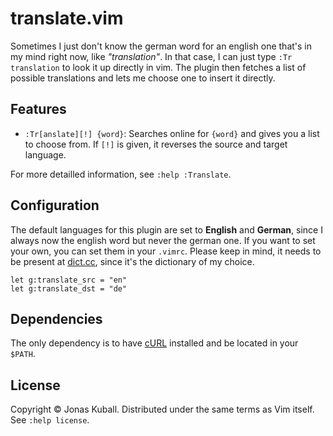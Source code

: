 # translate.vim

Sometimes I just don't know the german word for an english one that's in my mind right now, like *"translation"*. In that case, I can just type `:Tr translation` to look it up directly in vim. The plugin then fetches a list of possible translations and lets me choose one to insert it directly.

## Features

* `:Tr[anslate][!] {word}`: Searches online for `{word}` and gives you a list to choose from. If `[!]` is given, it reverses the source and target language.

For more detailled information, see `:help :Translate`.

## Configuration

The default languages for this plugin are set to **English** and **German**, since I always now the english word but never the german one. If you want to set your own, you can set them in your `.vimrc`. Please keep in mind, it needs to be present at [dict.cc](https://dict.cc/), since it's the dictionary of my choice.

```vimscript
let g:translate_src = "en"
let g:translate_dst = "de"
```

## Dependencies

The only dependency is to have [cURL](http://curl.haxx.se) installed and be located in your `$PATH`.

## License

Copyright © Jonas Kuball.  Distributed under the same terms as Vim itself.
See `:help license`.

